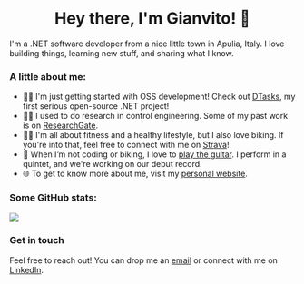 <h1 align="center">Hey there, I'm Gianvito! 👋</h1>

I'm a .NET software developer from a nice little town in Apulia, Italy.
I love building things, learning new stuff, and sharing what I know.

### A little about me:

- 👨‍💻 I'm just getting started with OSS development! Check out [DTasks](https://github.com/GianvitoDifilippo/DTasks), my first serious open-source .NET project!
- 👨‍🔬 I used to do research in control engineering. Some of my past work is on [ResearchGate](https://www.researchgate.net/profile/Gianvito-Difilippo).
- 🚴‍♂️ I'm all about fitness and a healthy lifestyle, but I also love biking. If you're into that, feel free to connect with me on [Strava](https://www.strava.com/athletes/107821882)!
- 🎸 When I’m not coding or biking, I love to [play the guitar](https://gianvitodifilippo.github.io/guitar). I perform in a quintet, and we're working on our debut record.
- 🌐 To get to know more about me, visit my [personal website](https://gianvitodifilippo.github.io).

### Some GitHub stats:

<picture>
  <source
    srcset="https://github-readme-streak-stats-eight.vercel.app/?user=GianvitoDifilippo&theme=dark"
    media="(prefers-color-scheme: dark)" />
  <source
    srcset="https://github-readme-streak-stats-eight.vercel.app/?user=GianvitoDifilippo"
    media="(prefers-color-scheme: light), (prefers-color-scheme: no-preference)" />
  <img align="center" src="https://github-readme-streak-stats-eight.vercel.app/?user=GianvitoDifilippo" />
</picture>

### Get in touch
Feel free to reach out!
You can drop me an [email](mailto:gianvito.difilippo@gmail.com) or connect with me on [LinkedIn](https://www.linkedin.com/in/gianvito-difilippo/).
